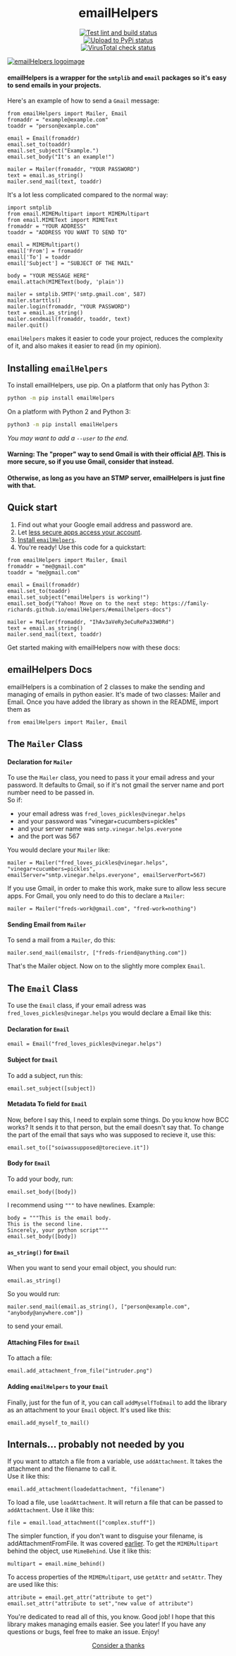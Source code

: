 <h1 align="center">emailHelpers</h1>
<p align="center">
<a href="https://github.com/family-richards/emailhelpers/actions?query=workflow%3A%22Test+lint+and+build%22">
  <img alt="Test lint and build status" src="https://img.shields.io/github/workflow/status/family-richards/emailHelpers/Test lint and build?logo=github&label=Lint%20%2B%20Build&labelColor=080808"/>
</a>
<br>
<a href="https://github.com/family-richards/emailhelpers/actions?query=workflow%3A%22Upload+To+PyPi%22">
  <img alt="Upload to PyPi status" src="https://img.shields.io/github/workflow/status/family-richards/emailHelpers/Upload To PyPi?logo=github&label=Upload%20to%20PyPi&labelColor=080808"/>
</a>
<br>
<a href="https://github.com/family-richards/emailhelpers/actions?query=workflow%3A%22Upload+To+PyPi%22">
  <img alt="VirusTotal check status" src="https://img.shields.io/github/workflow/status/family-richards/emailHelpers/VirusTotal Check?logo=virustotal&label=VirusTotal%20Scan&labelColor=080808&logoColor=394EFF"/>
</a>
</p>
  
[![emailHelpers logoimage](https://raw.githubusercontent.com/family-richards/emailHelpers/master/pyart-helpers.png)]()  
#### emailHelpers is a wrapper for the `smtplib` and `email` packages so it's easy to send emails in your projects.
Here's an example of how to send a `Gmail` message:
```python3
from emailHelpers import Mailer, Email
fromaddr = "example@example.com"
toaddr = "person@example.com"

email = Email(fromaddr)
email.set_to(toaddr)
email.set_subject("Example.")
email.set_body("It's an example!")

mailer = Mailer(fromaddr, "YOUR PASSWORD")
text = email.as_string()
mailer.send_mail(text, toaddr)
```
It's a lot less complicated compared to the normal way:
```python3
import smtplib
from email.MIMEMultipart import MIMEMultipart
from email.MIMEText import MIMEText
fromaddr = "YOUR ADDRESS"
toaddr = "ADDRESS YOU WANT TO SEND TO"

email = MIMEMultipart()
email['From'] = fromaddr
email['To'] = toaddr
email['Subject'] = "SUBJECT OF THE MAIL"
 					
body = "YOUR MESSAGE HERE"
email.attach(MIMEText(body, 'plain'))
 				
mailer = smtplib.SMTP('smtp.gmail.com', 587)
mailer.starttls()
mailer.login(fromaddr, "YOUR PASSWORD")
text = email.as_string()
mailer.sendmail(fromaddr, toaddr, text)
mailer.quit()
```
  
`emailHelpers` makes it easier to code your project, reduces the complexity of it, and also makes it easier to read (in my opinion).  
## Installing `emailHelpers`
To install emailHelpers, use pip. On a platform that only has Python 3:  
```bash
python -m pip install emailHelpers
```
On a platform with Python 2 and Python 3:
```bash
python3 -m pip install emailHelpers
```
*You may want to add a `--user` to the end.*
#### Warning: The "proper" way to send Gmail is with their official [API](https://developers.google.com/gmail/api/quickstart/python). This is more secure, so if you use Gmail, consider that instead.  
#### Otherwise, as long as you have an STMP server, emailHelpers is just fine with that.  
## Quick start
1. Find out what your Google email address and password are.
2. Let [less secure apps access your account](https://devanswers.co/allow-less-secure-apps-access-gmail-account/).
3. [Install `emailHelpers`](#installing-emailhelpers).
4. You're ready! Use this code for a quickstart:
```python3
from emailHelpers import Mailer, Email
fromaddr = "me@gmail.com"
toaddr = "me@gmail.com"

email = Email(fromaddr)
email.set_to(toaddr)
email.set_subject("emailHelpers is working!")
email.set_body("Yahoo! Move on to the next step: https://family-richards.github.io/emailHelpers/#emailhelpers-docs")

mailer = Mailer(fromaddr, "IhAv3aVeRy3eCuRePa33W0Rd")
text = email.as_string()
mailer.send_mail(text, toaddr)
```


Get started making with emailHelpers now with these docs:
  
  
  
## emailHelpers Docs
emailHelpers is a combination of 2 classes to make the sending and managing of emails in python easier.
It's made of two classes: Mailer and Email.
Once you have added the library as shown in the README, import them as  
```python3
from emailHelpers import Mailer, Email
```
## The `Mailer` Class
#### Declaration for `Mailer`
To use the `Mailer` class, you need to pass it your email adress and your password. It defaults to Gmail, so if it's not gmail the server name and port number need to be passed in.  
So if:
- your email adress was `fred_loves_pickles@vinegar.helps`
- and your password was "vinegar+cucumbers=pickles"
- and your server name was `smtp.vinegar.helps.everyone`
- and the port was 567
  
You would declare your `Mailer` like:  
```python3
mailer = Mailer("fred_loves_pickles@vinegar.helps", "vinegar+cucumbers=pickles", emailServer="smtp.vinegar.helps.everyone", emailServerPort=567)
```
If you use Gmail, in order to make this work, make sure to allow less secure apps. For Gmail, you only need to do this to declare a `Mailer`:  
```python3
mailer = Mailer("freds-work@gmail.com", "fred-work=nothing")
```
#### Sending Email from `Mailer`
To send a mail from a `Mailer`, do this:  
```python3
mailer.send_mail(emailstr, ["freds-friend@anything.com"])
```
That's the Mailer object. Now on to the slightly more complex `Email`.
## The `Email` Class
To use the `Email` class, if your email adress was `fred_loves_pickles@vinegar.helps` you would declare a Email like this:
#### Declaration for `Email`
```python3
email = Email("fred_loves_pickles@vinegar.helps")
```
#### Subject for `Email`
To add a subject, run this:  
```python3
email.set_subject([subject])
```
#### Metadata To field for `Email`
Now, before I say this, I need to explain some things. Do you know how BCC works? It sends it to that person, but the email doesn't say that. To change the part of the email that says who was supposed to recieve it, use this:  
```python3
email.set_to(["soiwassupposed@torecieve.it"])
```
#### Body for `Email`
To add your body, run:  
```python3
email.set_body([body])
```
I recommend using `"""` to have newlines. Example:  
```python3
body = """This is the email body.
This is the second line.
Sincerely, your python script"""
email.set_body([body])
```
#### `as_string()` for `Email`
When you want to send your email object, you should run:  
```python3
email.as_string()
```
So you would run:  
```python3
mailer.send_mail(email.as_string(), ["person@example.com", "anybody@anywhere.com"])
```
to send your email.
#### Attaching Files for `Email`
To attach a file:  
```python3
email.add_attachment_from_file("intruder.png")
```
#### Adding `emailHelpers` to your `Email`
Finally, just for the fun of it, you can call `addMyselfToEmail` to add the library as an attachment to your `Email` object. It's used like this:  
```python3
email.add_myself_to_mail()
```
## Internals... probably not needed by you
If you want to attatch a file from a variable, use `addAttachment`. It takes the attachment and the filename to call it.  
Use it like this:  
```python3
email.add_attachment(loadedattachment, "filename")
```
To load a file, use `loadAttachment`. It will return a file that can be passed to `addAttachment`.
Use it like this:  
```python3
file = email.load_attachment(["complex.stuff"])
```
The simpler function, if you don't want to disguise your filename, is addAttachmentFromFile. It was covered [earlier](#attaching-files-for-email).
To get the `MIMEMultipart` behind the object, use `MimeBehind`.
Use it like this:  
```python3
multipart = email.mime_behind()
```
To access properties of the `MIMEMultipart`, use `getAttr` and `setAttr`.
They are used like this:  
```python3
attribute = email.get_attr("attribute to get")
email.set_attr("attribute to set","new value of attribute")
```
You're dedicated to read all of this, you know. Good job! I hope that this library makes managing emails easier.
See you later! If you have any questions or bugs, feel free to make an issue. Enjoy!  
<p align="center"><a href="https://saythanks.io/to/kidscodingplace@gmail.com">Consider a thanks</a></p>
